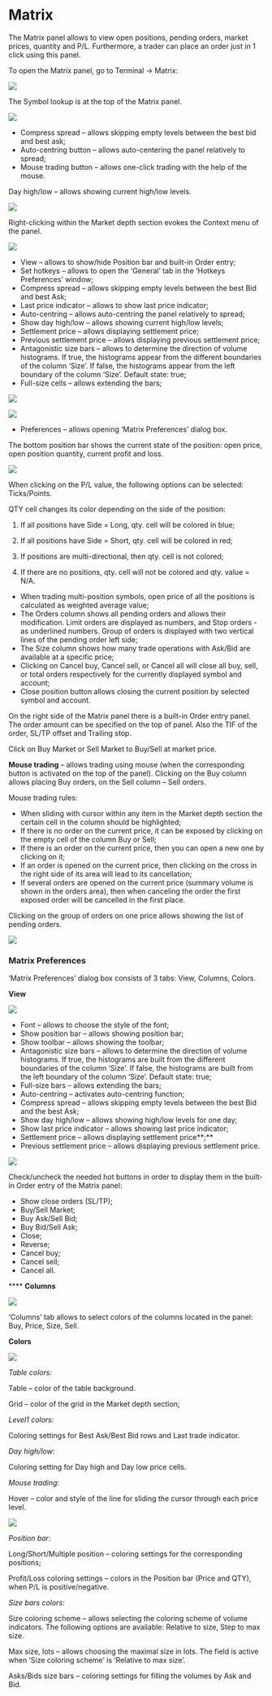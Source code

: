 # Matrix

The Matrix panel allows to view open positions, pending orders, market prices, quantity and P/L. Furthermore, a trader can place an order just in 1 click using this panel. 

To open the Matrix panel, go to Terminal -&gt; Matrix:

![](../../../.gitbook/assets/matrix.png)

The Symbol lookup is at the top of the Matrix panel.

![](../../../.gitbook/assets/toolbar.png)

* Compress spread – allows skipping empty levels between the best bid and best ask;
* Auto-centring button – allows auto-centering the panel relatively to spread;
* Mouse trading button – allows one-click trading with the help of the mouse.

Day high/low – allows showing current high/low levels.

![](../../../.gitbook/assets/super-dom.png)

Right-clicking within the Market depth section evokes the Context menu of the panel.

![](../../../.gitbook/assets/matrix-context-menu1.png)

* View – allows to show/hide Position bar and built-in Order entry;
* Set hotkeys – allows to open the ‘General’ tab in the ‘Hotkeys Preferences’ window;  
* Compress spread – allows skipping empty levels between the best Bid and best Ask;
* Last price indicator – allows to show last price indicator;
* Auto-centring – allows auto-centring the panel relatively to spread;
* Show day high/low – allows showing current high/low levels;
* Settlement price – allows displaying settlement price;
* Previous settlement price – allows displaying previous settlement price;
* Antagonistic size bars – allows to determine the direction of volume histograms. If true, the histograms appear from the different boundaries of the column ‘Size’. If false, the histograms appear from the left boundary of the column ‘Size’. Default state: true;
* Full-size cells – allows extending the bars;

![](../../../.gitbook/assets/small-size.png)

![](../../../.gitbook/assets/full-size.png)

* Preferences – allows opening ‘Matrix Preferences’ dialog box.

The bottom position bar shows the current state of the position: open price, open position quantity, current profit and loss.

![](../../../.gitbook/assets/screen-shot1-2018-12-19-at-6.10.png)

When clicking on the P/L value, the following options can be selected: Ticks/Points.

QTY cell changes its color depending on the side of the position:

1.    If all positions have Side = Long, qty. cell will be colored in blue;

2.    If all positions have Side = Short, qty. cell will be colored in red;

3.    If positions are multi-directional, then qty. cell is not colored;

4.    If there are no positions, qty. cell will not be colored and qty. value = N/A.

* When trading multi-position symbols, open price of all the positions is calculated as weighted average value;
* The Orders column shows all pending orders and allows their modification. Limit orders are displayed as numbers, and Stop orders - as underlined numbers. Group of orders is displayed with two vertical lines of the pending order left side;
* The Size column shows how many trade operations with Ask/Bid are available at a specific price;
* Clicking on Cancel buy, Cancel sell, or Cancel all will close all buy, sell, or total orders respectively for the currently displayed symbol and account;
* Close position button allows closing the current position by selected symbol and account.

On the right side of the Matrix panel there is a built-in Order entry panel. The order amount can be specified on the top of panel. Also the TIF of the order, SL/TP offset and Trailing stop.

Click on Buy Market or Sell Market to Buy/Sell at market price.

**Mouse trading** – allows trading using mouse \(when the corresponding button is activated on the top of the panel\). Clicking on the Buy column allows placing Buy orders, on the Sell column – Sell orders.

Mouse trading rules:

* When sliding with cursor within any item in the Market depth section the certain cell in the column should be highlighted;
* If there is no order on the current price, it can be exposed by clicking on the empty cell of the column Buy or Sell;
* If there is an order on the current price, then you can open a new one by clicking on it;
* If an order is opened on the current price, then clicking on the cross in the right side of its area will lead to its cancellation;
* If several orders are opened on the current price \(summary volume is shown in the orders area\), then when canceling the order the first exposed order will be cancelled in the first place.

Clicking on the group of orders on one price allows showing the list of pending orders.

![](../../../.gitbook/assets/orders.png)

### **Matrix Preferences**

‘Matrix Preferences’ dialog box consists of 3 tabs: View, Columns, Colors. 

**View**

![](../../../.gitbook/assets/1%20%2824%29.png)

* Font – allows to choose the style of the font;
* Show position bar – allows showing position bar;
* Show toolbar – allows showing the toolbar;
* Antagonistic size bars – allows to determine the direction of volume histograms. If true, the histograms are built from the different boundaries of the column ‘Size’. If false, the histograms are built from the left boundary of the column ‘Size’. Default state: true;
* Full-size bars – allows extending the bars;
* Auto-centring – activates auto-centring function;
* Compress spread – allows skipping empty levels between the best Bid and the best Ask;
* Show day high/low – allows showing high/low levels for one day;
* Show last price indicator – allows showing last price indicator;
* Settlement price – allows displaying settlement price**;**
* Previous settlement price – allows displaying previous settlement price.

![](../../../.gitbook/assets/2%20%285%29.png)

Check/uncheck the needed hot buttons in order to display them in the built-in Order entry of the Matrix panel:

* Show close orders \(SL/TP\);
* Buy/Sell Market;
* Buy Ask/Sell Bid;
* Buy Bid/Sell Ask;
* Close;
* Reverse;
* Cancel buy;
* Cancel sell;
* Cancel all.

 **** **Columns**

![](../../../.gitbook/assets/3%20%2839%29.png)

‘Columns’ tab allows to select colors of the columns located in the panel: Buy, Price, Size, Sell.

**Colors**

![](../../../.gitbook/assets/4%20%2833%29.png)

_Table colors:_

Table – color of the table background.

Grid – color of the grid in the Market depth section;

_Level1 colors:_

Coloring settings for Best Ask/Best Bid rows and Last trade indicator.

_Day high/low:_

Coloring setting for Day high and Day low price cells.

_Mouse trading:_ 

Hover – color and style of the line for sliding the cursor through each price level.

![](../../../.gitbook/assets/5%20%2827%29.png)

_Position bar:_

Long/Short/Multiple position – coloring settings for the corresponding positions;

Profit/Loss coloring settings – colors in the Position bar \(Price and QTY\), when P/L is positive/negative.

_Size bars colors:_

Size coloring scheme – allows selecting the coloring scheme of volume indicators. The following options are available: Relative to size, Step to max size.

Max size, lots – allows choosing the maximal size in lots. The field is active when ‘Size coloring scheme’ is ‘Relative to max size’.

Asks/Bids size bars – coloring settings for filling the volumes by Ask and Bid.

